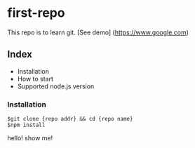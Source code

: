 # first-repo

This repo is to learn git.
[See demo] (https://www.google.com)

## Index

- Installation
- How to start
- Supported node.js version

### Installation

``` shell
$git clone {repo addr} && cd {repo name}
$npm install
```
hello!
show me!
